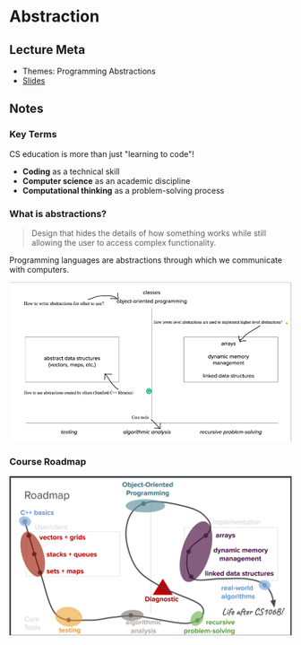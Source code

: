 # Abstraction

## Lecture Meta

* Themes: Programming Abstractions
* [Slides][1]

## Notes

### Key Terms

CS education is more than just "learning to code"!

* **Coding** as a technical skill
* **Computer science** as an academic discipline
* **Computational thinking** as a problem-solving process

### What is abstractions?

> Design that hides the details of how something works while still allowing the user to access complex functionality.

Programming languages are abstractions through which we communicate with computers.

![CS106B Roadmap](../images/lecture_1_abstractions.png)

### Course Roadmap

![CS106B Roadmap](../images/lecture_1_roadmap.png)

[1]:<https://web.stanford.edu/class/cs106b/lectures/01-welcome/Lecture1Slides.pdf> "lecture slides"

